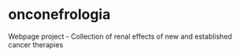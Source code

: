 # onconefrologia
Webpage project - Collection of renal effects of new and established cancer therapies
